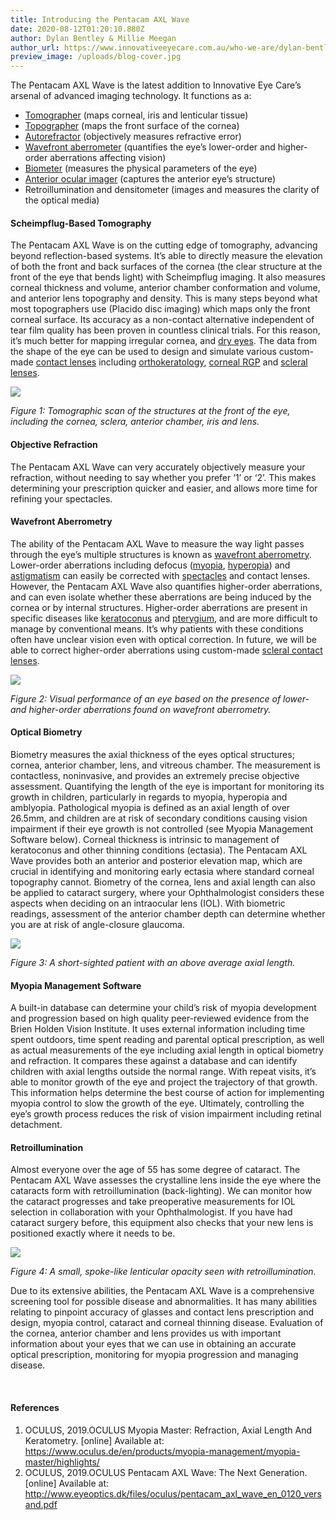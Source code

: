 ```yaml
---
title: Introducing the Pentacam AXL Wave
date: 2020-08-12T01:20:10.880Z
author: Dylan Bentley & Millie Meegan
author_url: https://www.innovativeeyecare.com.au/who-we-are/dylan-bentley
preview_image: /uploads/blog-cover.jpg
---
```

<div class="employee-heading">

The Pentacam AXL Wave is the latest addition to Innovative Eye Care’s arsenal of advanced imaging technology. It functions as a:

* <a href="https://www.innovativeeyecare.com.au/what-we-do/corneal-tomography">Tomographer</a> (maps corneal, iris and lenticular tissue)
* <a href="https://www.innovativeeyecare.com.au/what-we-do/corneal-topography">Topographer</a> (maps the front surface of the cornea)
* <a href="https://www.innovativeeyecare.com.au/what-we-do/auto-phoropter">Autorefractor</a> (objectively measures refractive error)
* <a href="https://www.innovativeeyecare.com.au/what-we-do/wavefront-aberrometry">Wavefront aberrometer</a> (quantifies the eye’s lower-order and higher-order aberrations affecting vision)
* <a href="https://www.innovativeeyecare.com.au/what-we-do/optical-biometry">Biometer</a> (measures the physical parameters of the eye)
* <a href="https://www.innovativeeyecare.com.au/what-we-do/anterior-imaging">Anterior ocular imager</a> (captures the anterior eye’s structure)
* Retroillumination and densitometer (images and measures the clarity of the optical media)

</div>

#### Scheimpflug-Based Tomography

The Pentacam AXL Wave is on the cutting edge of tomography, advancing beyond reflection-based systems. It’s able to directly measure the elevation of both the front and back surfaces of the cornea (the clear structure at the front of the eye that bends light) with Scheimpflug imaging. It also measures corneal thickness and volume, anterior chamber conformation and volume, and anterior lens topography and density. This is many steps beyond what most topographers use (Placido disc imaging) which maps only the front corneal surface. Its accuracy as a non-contact alternative independent of tear film quality has been proven in countless clinical trials. For this reason, it’s much better for mapping irregular cornea, and [dry eyes](https://www.innovativeeyecare.com.au/what-we-do/dry-eye-disease). The data from the shape of the eye can be used to design and simulate various custom-made [contact lenses](https://www.innovativeeyecare.com.au/what-we-do/contact-lenses) including [orthokeratology](https://www.innovativeeyecare.com.au/what-we-do/orthokeratology-corneal-reshaping), [corneal RGP](https://www.innovativeeyecare.com.au/what-we-do/gas-permeable-contact-lenses) and [scleral lenses](https://www.innovativeeyecare.com.au/what-we-do/scleral-contact-lenses).

![](/uploads/schiempflug.jpg)

*Figure 1: Tomographic scan of the structures at the front of the eye, including the cornea, sclera, anterior chamber, iris and lens.*

#### Objective Refraction

The Pentacam AXL Wave can very accurately objectively measure your refraction, without needing to say whether you prefer ‘1’ or ‘2’. This makes determining your prescription quicker and easier, and allows more time for refining your spectacles.

#### Wavefront Aberrometry

The ability of the Pentacam AXL Wave to measure the way light passes through the eye’s multiple structures is known as [wavefront aberrometry](https://www.innovativeeyecare.com.au/what-we-do/wavefront-aberrometry). Lower-order aberrations including defocus ([myopia](https://www.innovativeeyecare.com.au/what-we-do/myopia), [hyperopia](innovativeeyecare.com.au/what-we-do/hyperopia)) and [astigmatism](https://www.innovativeeyecare.com.au/what-we-do/astigmatism) can easily be corrected with [spectacles](https://www.innovativeeyecare.com.au/what-we-do/glasses) and contact lenses. However, the Pentacam AXL Wave also quantifies higher-order aberrations, and can even isolate whether these aberrations are being induced by the cornea or by internal structures. Higher-order aberrations are present in specific diseases like [keratoconus](https://www.innovativeeyecare.com.au/what-we-do/keratoconus) and [pterygium](https://www.innovativeeyecare.com.au/what-we-do/pterygium-pinguecula), and are more difficult to manage by conventional means. It’s why patients with these conditions often have unclear vision even with optical correction. In future, we will be able to correct higher-order aberrations using custom-made [scleral contact lenses](https://www.innovativeeyecare.com.au/what-we-do/scleral-contact-lenses).

![](/uploads/aberrometry-myopia.jpg)

*Figure 2: Visual performance of an eye based on the presence of lower- and higher-order aberrations found on wavefront aberrometry.*

#### Optical Biometry

Biometry measures the axial thickness of the eyes optical structures; cornea, anterior chamber, lens, and vitreous chamber. The measurement is contactless, noninvasive, and provides an extremely precise objective assessment. Quantifying the length of the eye is important for monitoring its growth in children, particularly in regards to myopia, hyperopia and amblyopia. Pathological myopia is defined as an axial length of over 26.5mm, and children are at risk of secondary conditions causing vision impairment if their eye growth is not controlled (see Myopia Management Software below). Corneal thickness is intrinsic to management of keratoconus and other thinning conditions (ectasia). The Pentacam AXL Wave provides both an anterior and posterior elevation map, which are crucial in identifying and monitoring early ectasia where standard corneal topography cannot. Biometry of the cornea, lens and axial length can also be applied to cataract surgery, where your Ophthalmologist considers these aspects when deciding on an intraocular lens (IOL). With biometric readings, assessment of the anterior chamber depth can determine whether you are at risk of angle-closure glaucoma.

![](/uploads/al-ok.jpg)

*Figure 3: A short-sighted patient with an above average axial length.*

#### Myopia Management Software

A built-in database can determine your child’s risk of myopia development and progression based on high quality peer-reviewed evidence from the Brien Holden Vision Institute. It uses external information including time spent outdoors, time spent reading and parental optical prescription, as well as actual measurements of the eye including axial length in optical biometry and refraction. It compares these against a database and can identify children with axial lengths outside the normal range. With repeat visits, it’s able to monitor growth of the eye and project the trajectory of that growth. This information helps determine the best course of action for implementing myopia control to slow the growth of the eye. Ultimately, controlling the eye’s growth process reduces the risk of vision impairment including retinal detachment.

#### Retroillumination

Almost everyone over the age of 55 has some degree of cataract. The Pentacam AXL Wave assesses the crystalline lens inside the eye where the cataracts form with retroillumination (back-lighting). We can monitor how the cataract progresses and take preoperative measurements for IOL selection in collaboration with your Ophthalmologist. If you have had cataract surgery before, this equipment also checks that your new lens is positioned exactly where it needs to be.

![](/uploads/retroillumination.jpg)

*Figure 4: A small, spoke-like lenticular opacity seen with retroillumination.*

Due to its extensive abilities, the Pentacam AXL Wave is a comprehensive screening tool for possible disease and abnormalities. It has many abilities relating to pinpoint accuracy of glasses and contact lens prescription and design, myopia control, cataract and corneal thinning disease. Evaluation of the cornea, anterior chamber and lens provides us with important information about your eyes that we can use in obtaining an accurate optical prescription, monitoring for myopia progression and managing disease.

<br>

#### References

1. OCULUS, 2019.OCULUS Myopia Master: Refraction, Axial Length And Keratometry. \[online] Available at: https://www.oculus.de/en/products/myopia-management/myopia-master/highlights/
2. OCULUS, 2019.OCULUS Pentacam AXL Wave: The Next Generation. \[online] Available at: http://www.eyeoptics.dk/files/oculus/pentacam_axl_wave_en_0120_versand.pdf